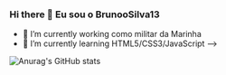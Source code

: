### Hi there 👋 Eu sou o BrunooSilva13


- 🔭 I’m currently working  como militar da Marinha
- 🌱 I’m currently learning  HTML5/CSS3/JavaScript
-->

![Anurag's GitHub stats](https://github-readme-stats.vercel.app/api?username=BrunooSilva13&show_icons=true&theme=radical)
